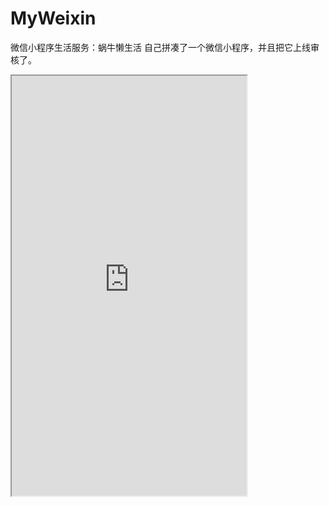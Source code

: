 # MyWeixin
微信小程序生活服务：蜗牛懒生活
自己拼凑了一个微信小程序，并且把它上线审核了。
<iframe height=672 width=376 src="https://github.com/imcy/MyWeixin/blob/master/show.wmv">

**感谢以下作品作者**
主要用到了几个网上的demo: 
>城市切换器：http://www.wxapp-union.com/forum.php?mod=viewthread&tid=10983 
豆瓣电影：https://github.com/songhaoreact/weixin 
天气：http://blog.csdn.net/Inite/article/details/74906945 
百度POI：http://lbsyun.baidu.com/index.php?title=wxjsapi/guide/getpoi

## 目录结构
### images
存放项目要用到的图片，weather中存放天气界面用到的图片

### utils
为一些全局函数
config.js中是腾讯地图的访问key设置

### pages
**index**
主页内容
**movies**
电影界面内容
**map**
百度地图POI
**news**
调用聚合数据的新闻接口（上线版本无显示）
**switchcity**
城市切换
**weather**
天气详情页面设置

### 使用方法
下载后直接添加到项目就可以运行。
